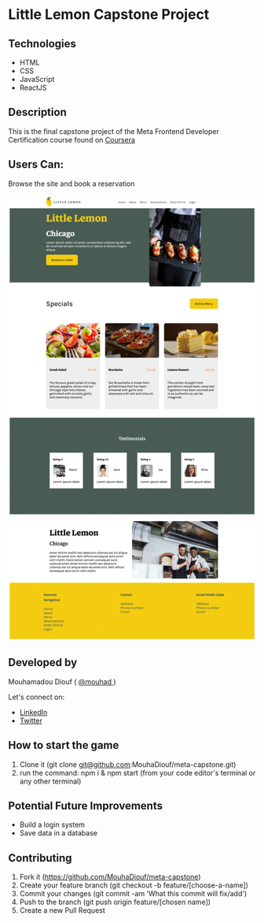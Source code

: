# Little Lemon Capstone Project

## Technologies

-   HTML
-   CSS
-   JavaScript
-   ReactJS

## Description

This is the final capstone project of the Meta Frontend Developer Certification course found on <a href="https://www.coursera.org/professional-certificates/meta-front-end-developer" target="_blank">Coursera</a>

## Users Can:

Browse the site and book a reservation

![screenshot](./src/icons_assets/LL_screenshot.png)

## Developed by

Mouhamadou Diouf ( <a href="https://github.com/MouhaDiouf"> @mouhad </a>)

Let's connect on:

-   <a href="https://www.linkedin.com/in/mouha-diouf/" target="_blank" > LinkedIn </a>
-   <a href="https://twitter.com/mouhamadiouf" target="_blank"> Twitter</a>

<!-- You can also check <a href="https://mouhadiouf.com/" target="_blank"> my portfolio </a> -->

## How to start the game

1. Clone it (git clone git@github.com:MouhaDiouf/meta-capstone.git)
2. run the command: npm i & npm start (from your code editor's terminal or any other terminal)

## Potential Future Improvements

-   Build a login system
-   Save data in a database

## Contributing

1. Fork it (https://github.com/MouhaDiouf/meta-capstone)
2. Create your feature branch (git checkout -b feature/[choose-a-name])
3. Commit your changes (git commit -am 'What this commit will fix/add')
4. Push to the branch (git push origin feature/[chosen name])
5. Create a new Pull Request
